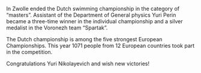 In Zwolle ended the Dutch swimming championship in the category of “masters”. Assistant of the Department of General physics Yuri Perin became a three-time winner in the individual championship and a silver medalist in the Voronezh team “Spartak”.

The Dutch championship is among the five strongest European Championships. This year 1071 people from 12 European countries took part in the competition.

Congratulations Yuri Nikolayevich and wish new victories!